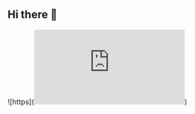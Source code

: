 ## Hi there 👋

<!--
**r00trose/r00trose** is a ✨ _special_ ✨ repository because its `README.md` (this file) appears on your GitHub profile.

Here are some ideas to get you started:

- 🔭 I’m currently working on ...
- 🌱 I’m currently learning ...
- 👯 I’m looking to collaborate on ...
- 🤔 I’m looking for help with ...
- 💬 Ask me about ...
- 📫 How to reach me: ...
- 😄 Pronouns: ...
- ⚡ Fun fact: ...
-->

![https](<iframe src="https://tryhackme.com/api/v2/badges/public-profile?userPublicId=2086339" style='border:none;'></iframe>)
